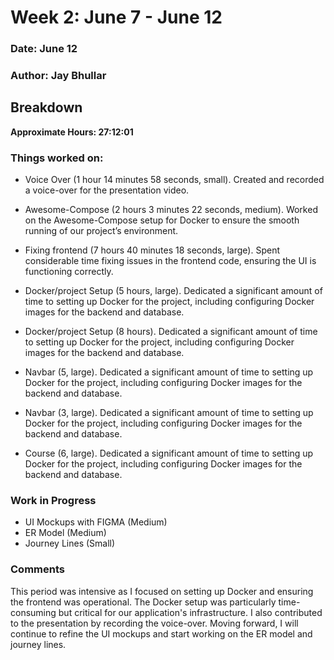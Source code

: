# Week 2: June 7 - June 12

### Date: June 12
### Author: Jay Bhullar

## Breakdown

**Approximate Hours: 27:12:01**

### Things worked on: ###


- Voice Over (1 hour 14 minutes 58 seconds, small). Created and recorded a voice-over for the presentation video.


- Awesome-Compose (2 hours 3 minutes 22 seconds, medium). Worked on the Awesome-Compose setup for Docker to ensure the smooth running of our project’s environment.


- Fixing frontend (7 hours 40 minutes 18 seconds, large). Spent considerable time fixing issues in the frontend code, ensuring the UI is functioning correctly.

- Docker/project Setup (5 hours, large). Dedicated a significant amount of time to setting up Docker for the project, including configuring Docker images for the backend and database.

- Docker/project Setup (8 hours). Dedicated a significant amount of time to setting up Docker for the project, including configuring Docker images for the backend and database.

- Navbar (5, large). Dedicated a significant amount of time to setting up Docker for the project, including configuring Docker images for the backend and database.

- Navbar (3, large). Dedicated a significant amount of time to setting up Docker for the project, including configuring Docker images for the backend and database.

- Course (6, large). Dedicated a significant amount of time to setting up Docker for the project, including configuring Docker images for the backend and database.

### Work in Progress ###

- UI Mockups with FIGMA (Medium)
- ER Model (Medium)
- Journey Lines (Small)

### Comments ###

This period was intensive as I focused on setting up Docker and ensuring the frontend was operational. The Docker setup was particularly time-consuming but critical for our application's infrastructure. I also contributed to the presentation by recording the voice-over. Moving forward, I will continue to refine the UI mockups and start working on the ER model and journey lines.

